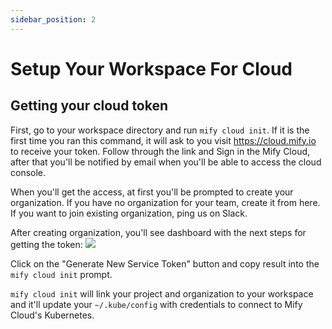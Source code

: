 ```yaml
---
sidebar_position: 2
---
```


# Setup Your Workspace For Cloud

## Getting your cloud token

First, go to your workspace directory and run `mify cloud init`. If it is the
first time you ran this command, it will ask to you visit https://cloud.mify.io
to receive your token. Follow through the link and Sign in the Mify Cloud,
after that you'll be notified by email when you'll be able to access the cloud
console.

When you'll get the access, at first you'll be prompted to create your organization.
If you have no organization for your team, create it from here. If you want to
join existing organization, ping us on Slack.

After creating organization, you'll see dashboard with the next steps for
getting the token: ![](/img/docs/cloud-get-token.png)

Click on the "Generate New Service Token" button and copy result into the `mify
cloud init` prompt.

`mify cloud init` will link your project and organization to your workspace
and it'll update your `~/.kube/config` with credentials to connect to Mify Cloud's
Kubernetes.
